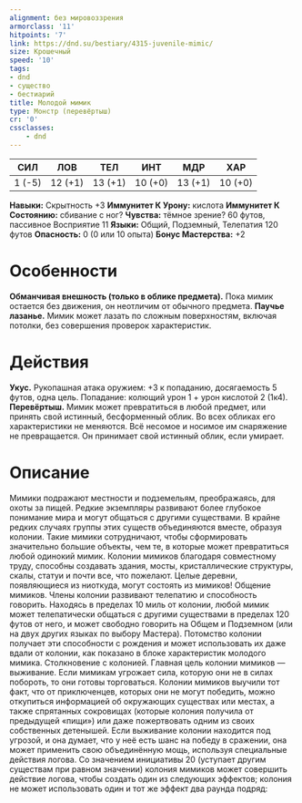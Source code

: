```yaml
---
alignment: без мировоззрения
armorclass: '11'
hitpoints: '7'
link: https://dnd.su/bestiary/4315-juvenile-mimic/
size: Крошечный
speed: '10'
tags:
- dnd
- существо
- бестиарий
title: Молодой мимик
type: Монстр (перевёртыш)
cr: '0'
cssclasses:
    - dnd
---
```



| СИЛ | ЛОВ | ТЕЛ | ИНТ | МДР | ХАР |
|---|---|---|---|---|---|
| 1 (-5) | 12 (+1) | 13 (+1) | 10 (+0) | 13 (+1) | 10 (+0) |
**Навыки:** Скрытность +3
**Иммунитет К Урону:** кислота
**Иммунитет К Состоянию:** сбивание с ног?
**Чувства:** тёмное зрение? 60 футов, пассивное Восприятие 11
**Языки:** Общий, Подземный, Телепатия 120 футов
**Опасность:** 0 (0 или 10 опыта)
**Бонус Мастерства:** +2


# Особенности
**Обманчивая внешность (только в облике предмета).** Пока мимик остается без движения, он неотличим от обычного предмета.
**Паучье лазанье.** Мимик может лазать по сложным поверхностям, включая потолки, без совершения проверок характеристик.


# Действия
**Укус.** Рукопашная атака оружием: +3 к попаданию, досягаемость 5 футов, одна цель. Попадание: колющий урон 1 + урон кислотой 2 (1к4).
**Перевёртыш.** Мимик может превратиться в любой предмет, или принять свой истинный, бесформенный облик. Во всех обликах его характеристики не меняются. Всё несомое и носимое им снаряжение не превращается. Он принимает свой истинный облик, если умирает.


# Описание
Мимики подражают местности и подземельям, преображаясь, для охоты за пищей. Редкие экземпляры развивают более глубокое понимание мира и могут общаться с другими существами. В крайне редких случаях группы этих существ объединяются вместе, образуя колонии. Такие мимики сотрудничают, чтобы сформировать значительно большие объекты, чем те, в которые может превратиться любой одинокий мимик. Колонии мимиков благодаря совместному труду, способны создавать здания, мосты, кристаллические структуры, скалы, статуи и почти все, что пожелают. Целые деревни, появляющиеся из ниоткуда, могут состоять из мимиков! Общение мимиков. Члены колонии развивают телепатию и способность говорить. Находясь в пределах 10 миль от колонии, любой мимик может телепатически общаться с другими существами в пределах 120 футов от него, и может свободно говорить на Общем и Подземном (или на двух других языках по выбору Мастера). Потомство колонии получает эти способности с рождения и может использовать их даже вдали от колонии, как показано в блоке характеристик молодого мимика. Столкновение с колонией. Главная цель колонии мимиков — выживание. Если мимикам угрожает сила, которую они не в силах побороть, то они готовы торговаться. Колонии мимиков выучили тот факт, что от приключенцев, которых они не могут победить, можно откупиться информацией об окружающих существах или местах, а также спрятанных сокровищах (которые колония получила от предыдущей «пищи») или даже пожертвовать одним из своих собственных детенышей. Если выживание колонии находится под угрозой, и она думает, что у неё есть шанс на победу в сражении, она может применить свою объединённую мощь, используя специальные действия логова. Со значением инициативы 20 (уступает другим существам при равном значении) колония мимиков может совершить действие логова, чтобы создать один из следующих эффектов; колония не может использовать один и тот же эффект два раунда подряд: